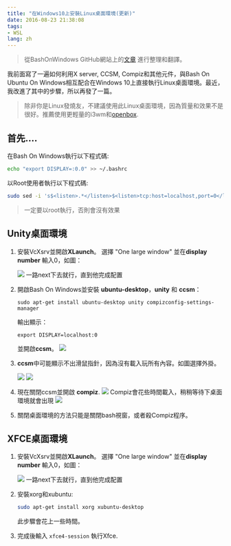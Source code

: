 ```yaml
---
title: "在Windows10上安裝Linux桌面環境(更新)"
date: 2016-08-23 21:38:08
tags:
- WSL
lang: zh
---
```

> 從BashOnWindows GitHub網站上的[文章](https://github.com/Microsoft/BashOnWindows/issues/637) 進行整理和翻譯。

我前面寫了一遍如何利用X server, CCSM, Compiz和其他元件，與Bash On Ubuntu On Windows相互配合在Windows 10上直接執行Linux桌面環境。最近，我改進了其中的步驟，所以再發了一篇。

> 除非你是Linux發燒友，不建議使用此Linux桌面環境，因為質量和效果不是很好。推薦使用更輕量的i3wm和[openbox](https://patrickwu.space/2017/03/openbox-tint2-windows10/).

## 首先....

在Bash On Windows執行以下程式碼:

```sh
echo "export DISPLAY=:0.0" >> ~/.bashrc
```

以Root使用者執行以下程式碼:

```sh
sudo sed -i 's$<listen>.*</listen>$<listen>tcp:host=localhost,port=0</listen>$' /etc/dbus-1/session.conf
```

> 一定要以root執行，否則會沒有效果

## Unity桌面環境

1. 安裝VcXsrv並開啟**XLaunch**。 選擇 "One large window" 並在**display number** 輸入0，如圖：

   ![](https://cdn.patrickwu.space/posts/dev/wsl/lde-on-win10/1.png)
   一路next下去就行，直到他完成配置

2. 開啟Bash On Windows並安裝 **ubuntu-desktop**，**unity** 和 **ccsm**：

   ```shell
   sudo apt-get install ubuntu-desktop unity compizconfig-settings-manager
   ```

   輸出顯示：

   ```shell
   export DISPLAY=localhost:0
   ```

   並開啟**ccsm**。
   ![](https://cdn.patrickwu.space/posts/dev/wsl/lde-on-win10/2.png)

3. **ccsm**中可能顯示不出滑鼠指針，因為沒有載入玩所有內容。如圖選擇外掛。

   ![](https://cdn.patrickwu.space/posts/dev/wsl/lde-on-win10/3.png)
   ![](https://cdn.patrickwu.space/posts/dev/wsl/lde-on-win10/4.png)

4. 現在關閉ccsm並開啟 **compiz**. 
   ![](https://cdn.patrickwu.space/posts/dev/wsl/lde-on-win10/5.png)
    Compiz會花些時間載入，稍稍等待下桌面環境就會出現
   ![](https://cdn.patrickwu.space/posts/dev/wsl/lde-on-win10/6.png)

5. 關閉桌面環境的方法只能是關閉bash視窗，或者殺Compiz程序。

## XFCE桌面環境

1. 安裝VcXsrv並開啟**XLaunch**。 選擇 "One large window" 並在**display number** 輸入0，如圖：

   ![](https://cdn.patrickwu.space/posts/dev/wsl/lde-on-win10/1.png)
   一路next下去就行，直到他完成配置

2. 安裝xorg和xubuntu:
   ```sh
   sudo apt-get install xorg xubuntu-desktop
   ```

   此步驟會花上一些時間。

3. 完成後輸入 `xfce4-session` 執行Xfce.